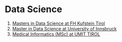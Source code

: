 # Data Science

1. [Masters in Data Science at FH Kufstein Tirol](https://www.fh-kufstein.ac.at/eng/study/master/data-science-intelligent-analytics-pt)
2. [Master in Data Science at University of Innsbruck](https://www.uibk.ac.at/en/weiterbildung/ulg/data-science-from-mathematical-foundations-to-applications/)
3. [Medical Informatics (MSc) at UMIT TIROL](https://www.umit-tirol.at/page.cfm?vpath=studien/magistermaster/medicalinformatics&switchLocale=en_US)
